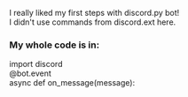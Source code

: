 I really liked my first steps with discord.py bot!  
I didn't use commands from discord.ext here.

### My whole code is in:

import discord  
@bot.event  
async def on_message(message):  
